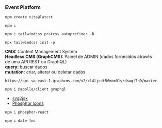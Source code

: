 ### Event Platform

```
npm create vite@latest
```

```
npm i
```

```
npm i tailwindcss postcss autoprefixer -D
```

```
npx tailwindcss init -p
```

**CMS:** Content Management System <br>
**Headless CMS (GraphCMS):** Painel de ADMIN (dados fornecidos através de uma API REST ou GraphQL) <br>
**query:** buscar dados <br>
**mutation:** criar, alterar ou deletar dados

```
https://api-sa-east-1.graphcms.com/v2/cl4ljcdt56mom01yrdswgf7n9/master
```

```
npm i @apollo/client graphql
```

* [svg2jsx](https://svg2jsx.com/)
* [Phosphor Icons](https://phosphoricons.com/)

```
npm i phosphor-react
```

```
npm i date-fns
```